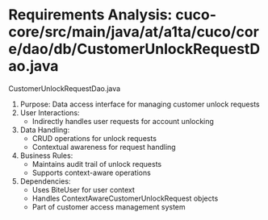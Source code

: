 # Requirements Analysis: cuco-core/src/main/java/at/a1ta/cuco/core/dao/db/CustomerUnlockRequestDao.java

CustomerUnlockRequestDao.java
1. Purpose: Data access interface for managing customer unlock requests
2. User Interactions:
   - Indirectly handles user requests for account unlocking
3. Data Handling:
   - CRUD operations for unlock requests
   - Contextual awareness for request handling
4. Business Rules:
   - Maintains audit trail of unlock requests
   - Supports context-aware operations
5. Dependencies:
   - Uses BiteUser for user context
   - Handles ContextAwareCustomerUnlockRequest objects
   - Part of customer access management system